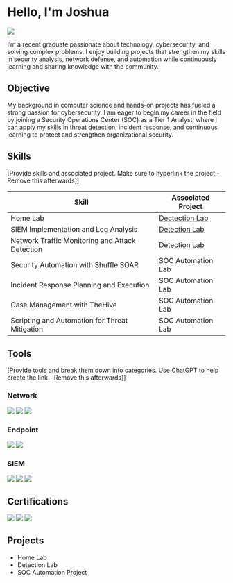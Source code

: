 # Hello, I'm Joshua
<a href="https://linkedin.com/in/joshua-longoria-221885163"><img src="https://img.shields.io/badge/-LinkedIn-0072b1?&style=for-the-badge&logo=linkedin&logoColor=white" /></a>

I’m a recent graduate passionate about technology, cybersecurity, and solving complex problems. I enjoy building projects that strengthen my skills in security analysis, network defense, and automation while continuously learning and sharing knowledge with the community.

## Objective

My background in computer science and hands-on projects has fueled a strong passion for cybersecurity. I am eager to begin my career in the field by joining a Security Operations Center (SOC) as a Tier 1 Analyst, where I can apply my skills in threat detection, incident response, and continuous learning to protect and strengthen organizational security.

## Skills
[Provide skills and associated project. Make sure to hyperlink the project - Remove this afterwards]]

| Skill                                         | Associated Project         |
|-----------------------------------------------|----------------------------|
| Home Lab                                      |<a href="https://google/com">Dectection Lab</a>|
| SIEM Implementation and Log Analysis          | <a href="https://google.com">Detection Lab</a>|
| Network Traffic Monitoring and Attack Detection | <a href="https://google.com">Detection Lab</a>|
| Security Automation with Shuffle SOAR         | SOC Automation Lab|
| Incident Response Planning and Execution      | SOC Automation Lab|
| Case Management with TheHive                  | SOC Automation Lab|
| Scripting and Automation for Threat Mitigation | SOC Automation Lab|

## Tools
[Provide tools and break them down into categories. Use ChatGPT to help create the link - Remove this afterwards]]

### Network
<div>
    <img src="https://img.shields.io/badge/-Wireshark-1679A7?&style=for-the-badge&logo=Wireshark&logoColor=white" />
    <img src="https://img.shields.io/badge/-Suricata-EF3B2D?&style=for-the-badge&logo=Suricata&logoColor=white" />
    <img src="https://img.shields.io/badge/-Zeek-777BB4?&style=for-the-badge&logo=Zeek&logoColor=white" />
</div>

### Endpoint
<div>
    <img src="https://img.shields.io/badge/-Microsoft_Defender_for_Endpoint-00A4EF?&style=for-the-badge&logo=Microsoft&logoColor=white" />
    <img src="https://img.shields.io/badge/-Velociraptor-4B275F?&style=for-the-badge&logo=Velociraptor&logoColor=white" />
</div>

### SIEM
<div>
    <img src="https://img.shields.io/badge/-Microsoft_Sentinel-0078D4?&style=for-the-badge&logo=Microsoft&logoColor=white" />
    <img src="https://img.shields.io/badge/-Splunk-000000?&style=for-the-badge&logo=Splunk&logoColor=white" />
    <img src="https://img.shields.io/badge/-Elastic-005571?&style=for-the-badge&logo=Elastic&logoColor=white" />
</div>

## Certifications
<div>
<img src="https://img.shields.io/badge/-Security%2B-FF0000?&style=for-the-badge&logo=CompTIA&logoColor=white" />
<img src="https://img.shields.io/badge/-Network%2B-007ACC?&style=for-the-badge&logo=CompTIA&logoColor=white" />
<img src="https://img.shields.io/badge/Google%20Foundations%20of%20Cybersecurity-4285F4?style=for-the-badge&logo=google&logoColor=white" />
</div>


## Projects
- Home Lab
- Detection Lab
- SOC Automation Project
